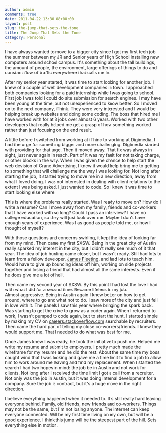```yaml
---
author: admin
comments: true
date: 2011-04-22 13:30:08+00:00
layout: post
slug: the-jump-that-sets-the-tone
title: The Jump That Sets the Tone
category: Personal
---
```


I have always wanted to move to a bigger city since I got my first tech job the summer between my JR and Senior years of High School installing new computers around school campus. It's something about the tall buildings, the amount of people, the environment, large offerings of things to do and constant flow of traffic everywhere that calls me in.

After my senior year started, it was time to start looking for another job. I knew of a couple of web development companies in town. I approached both companies looking for a paid internship while I was going to school. First job I was told I could do site submission for search engines. I may have been young at the time, but not unexperienced to know better. So I moved on to the next company, iThink. They were very interested and I would be helping break up websites and doing some coding. The boss that hired me I have worked with for at 3 jobs over almost 6 years. Worked with two other developers that really helped me get a grasp of how something worked rather than just focusing on the end result.

<!-- /excerpt -->

A little before I switched from working at iThinc to working at Digimedia, I had the urge for something bigger and more challenging. Digimedia started with providing for that urge. Then it moved away. That fix was always in sight, just never again in reach. Part of it was my fault for not taking charge, or other blocks in the way. When I was given the chance to help start the web devision of Crane Advertising, I knew it would help bring me to getting to something that will challenge me the way I was looking for. Not long after starting the job, it started trying to move me in a new direction, away from what I loved doing. I was not interested in dealing with client relations to the extent I was being asked. I just wanted to code. So I knew it was time to start looking else where.

This is where the problems really started. Was I ready to move on? How do I write a resume? Can I move away from my family, friends and co-workers that I have worked with so long? Could I pass an interview? I have no college education, so they will just look over me. Maybe I don't have enough years of experience. Was I as good as people told me, or how I thought of myself?

With those questions and concerns swirling, it kept the idea of looking far from my mind. Then came my first SXSW. Being in the great city of Austin really sparked my interest in the city, but I didn't really see much of it that year. The idea of job hunting came closer, but I wasn't ready. Still had lots to learn from a fellow developer, [James Fleeting](http://paperkilledrock.com/), and had lots to teach him. Would have to give up bouncing ideas off him, working on side projects together and losing a friend that had almost all the same interests. Even if he does give me a lot of hell.

Then came my second year of SXSW. By this point I had lost the love I had with what I did for a second time. Became lifeless in my job. Almost aggressive. Being in Austin again I knew better on how to get around, where to go and what not to do. I saw more of the city and just fell in love with it. The panels I saw this year where bringing the spark back. Was starting to get the drive to grow as a coder again. When I returned to work, I wasn't pumped to code again, but to start the hunt. I started simple by making my CV on [careers.stackoverflow.com](http://careers.stackoverflow.com/) searchable by recruiters. Then came the hard part of telling my close co-workers/friends. I knew they would support me. That I needed to do what was best for me.

Once James knew I was ready, he took the initiative to push me. Helped me write my resume and submit to employers. I pretty much made the wireframe for my resume and he did the rest. About the same time my boss caught wind that I was looking and gave me a time limit to find a job to allow him to work around me leaving and find my replacement. When I started the search I had two hopes in mind: the job be in Austin and not work for clients. Not long after I received the time limit I got a call from a recruiter. Not only was the job in Austin, but it was doing internal development for a company. Sure the job is contract, but it's a huge move in the right direction.

I believe everything happened when it needed to. It's still really hard leaving everyone behind. Family, old friends, new friends and co-workers. Things may not be the same, but I'm not losing anyone. The internet can keep everyone connected. Will be my first time living on my own, but will be a good experience. I think this jump will be the steepest part of the hill. Sets everything else in motion.

